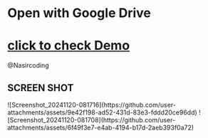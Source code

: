 <h1>Open with Google Drive</h1>
<html>
<h1><a href="https://drive.google.com/file/d/13XfsiaqL3pClx9A-kFR4nY2W-EyKpuE1/view?usp=drivesdk">click to check Demo</a></h1>
@Nasircoding 
<h2>SCREEN SHOT</h2>
![Screenshot_20241120-081716](https://github.com/user-attachments/assets/9e42f198-ad52-431d-83e3-fddd20ce96dd)
![Screenshot_20241120-081708](https://github.com/user-attachments/assets/6f49f3e7-e4ab-4194-b17d-2aeb393f0a72)
</html>

